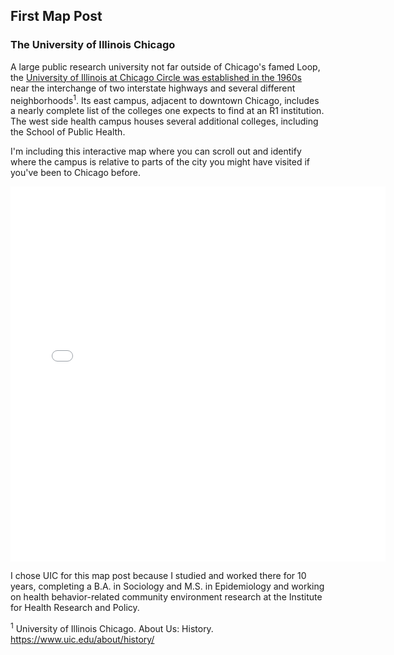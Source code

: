## First Map Post

### The University of Illinois Chicago

A large public research university not far outside of Chicago's famed 
Loop, the [University of Illinois at Chicago Circle was established in the 1960s](https://www.uic.edu/about/history/)  
near the interchange of two interstate highways and several different 
neighborhoods<sup>1</sup>. Its east campus, adjacent to downtown Chicago, includes 
a nearly complete list of the colleges one expects to find at an R1 
institution. The west side health campus houses several additional colleges, including the School of Public Health. 

I'm including this interactive map where you can scroll out and identify 
where the campus is relative to parts of the city you might have visited
if you've been to Chicago before. 

 <embed type="text/html" src="uic.html" width="600" height="600">

I chose UIC for this map post because I studied and worked there for 10 
years, completing a B.A. in Sociology and M.S. in Epidemiology and 
working on health behavior-related community environment research at the 
Institute for Health Research and Policy.

<sup>1</sup> University of Illinois Chicago. About Us: History. https://www.uic.edu/about/history/
